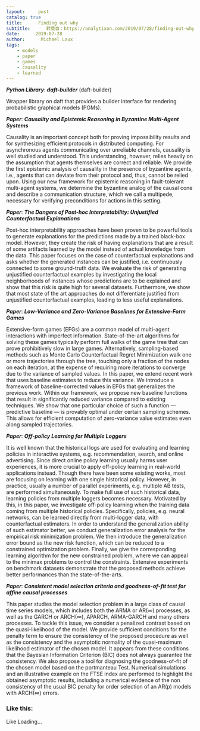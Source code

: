 ```yaml
---
layout:     post
catalog: true
title:      Finding out why
subtitle:      转载自：https://analytixon.com/2019/07/28/finding-out-why-22/
date:      2019-07-28
author:      Michael Laux
tags:
    - models
    - paper
    - games
    - causality
    - learned
---
```


***Python Library***: ***daft-builder*** (daft-builder)

Wrapper library on daft that provides a builder interface for rendering probabilistic graphical models (PGMs).

***Paper***: ***Causality and Epistemic Reasoning in Byzantine Multi-Agent Systems***

Causality is an important concept both for proving impossibility results and for synthesizing efficient protocols in distributed computing. For asynchronous agents communicating over unreliable channels, causality is well studied and understood. This understanding, however, relies heavily on the assumption that agents themselves are correct and reliable. We provide the first epistemic analysis of causality in the presence of byzantine agents, i.e., agents that can deviate from their protocol and, thus, cannot be relied upon. Using our new framework for epistemic reasoning in fault-tolerant multi-agent systems, we determine the byzantine analog of the causal cone and describe a communication structure, which we call a multipede, necessary for verifying preconditions for actions in this setting.

***Paper***: ***The Dangers of Post-hoc Interpretability: Unjustified Counterfactual Explanations***

Post-hoc interpretability approaches have been proven to be powerful tools to generate explanations for the predictions made by a trained black-box model. However, they create the risk of having explanations that are a result of some artifacts learned by the model instead of actual knowledge from the data. This paper focuses on the case of counterfactual explanations and asks whether the generated instances can be justified, i.e. continuously connected to some ground-truth data. We evaluate the risk of generating unjustified counterfactual examples by investigating the local neighborhoods of instances whose predictions are to be explained and show that this risk is quite high for several datasets. Furthermore, we show that most state of the art approaches do not differentiate justified from unjustified counterfactual examples, leading to less useful explanations.

***Paper***: ***Low-Variance and Zero-Variance Baselines for Extensive-Form Games***

Extensive-form games (EFGs) are a common model of multi-agent interactions with imperfect information. State-of-the-art algorithms for solving these games typically perform full walks of the game tree that can prove prohibitively slow in large games. Alternatively, sampling-based methods such as Monte Carlo Counterfactual Regret Minimization walk one or more trajectories through the tree, touching only a fraction of the nodes on each iteration, at the expense of requiring more iterations to converge due to the variance of sampled values. In this paper, we extend recent work that uses baseline estimates to reduce this variance. We introduce a framework of baseline-corrected values in EFGs that generalizes the previous work. Within our framework, we propose new baseline functions that result in significantly reduced variance compared to existing techniques. We show that one particular choice of such a function — predictive baseline — is provably optimal under certain sampling schemes. This allows for efficient computation of zero-variance value estimates even along sampled trajectories.

***Paper***: ***Off-policy Learning for Multiple Loggers***

It is well known that the historical logs are used for evaluating and learning policies in interactive systems, e.g. recommendation, search, and online advertising. Since direct online policy learning usually harms user experiences, it is more crucial to apply off-policy learning in real-world applications instead. Though there have been some existing works, most are focusing on learning with one single historical policy. However, in practice, usually a number of parallel experiments, e.g. multiple AB tests, are performed simultaneously. To make full use of such historical data, learning policies from multiple loggers becomes necessary. Motivated by this, in this paper, we investigate off-policy learning when the training data coming from multiple historical policies. Specifically, policies, e.g. neural networks, can be learned directly from multi-logger data, with counterfactual estimators. In order to understand the generalization ability of such estimator better, we conduct generalization error analysis for the empirical risk minimization problem. We then introduce the generalization error bound as the new risk function, which can be reduced to a constrained optimization problem. Finally, we give the corresponding learning algorithm for the new constrained problem, where we can appeal to the minimax problems to control the constraints. Extensive experiments on benchmark datasets demonstrate that the proposed methods achieve better performances than the state-of-the-arts.

***Paper***: ***Consistent model selection criteria and goodness-of-fit test for affine causal processes***

This paper studies the model selection problem in a large class of causal time series models, which includes both the ARMA or AR($\infty$) processes, as well as the GARCH or ARCH($\infty$), APARCH, ARMA-GARCH and many others processes. To tackle this issue, we consider a penalized contrast based on the quasi-likelihood of the model. We provide sufficient conditions for the penalty term to ensure the consistency of the proposed procedure as well as the consistency and the asymptotic normality of the quasi-maximum likelihood estimator of the chosen model. It appears from these conditions that the Bayesian Information Criterion (BIC) does not always guarantee the consistency. We also propose a tool for diagnosing the goodness-of-fit of the chosen model based on the portmanteau Test. Numerical simulations and an illustrative example on the FTSE index are performed to highlight the obtained asymptotic results, including a numerical evidence of the non consistency of the usual BIC penalty for order selection of an AR(p) models with ARCH($\infty$) errors.

### Like this:

Like Loading...
